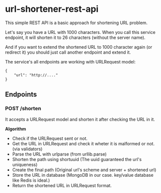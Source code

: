 # url-shortener-rest-api
This simple REST API is a basic approach for shortening URL problem. <br>

Let's say you have a URL with 1000 characters. When you call this service endpoint,
it will shorten it to 26 characters (without the server name). <br>

And if you want to extend the shortened URL to 1000 character again (or redirect it)
you should just call another endpoint and extend it.

The service's all endpoints are working with URLRequest model:

```
{
    "url": "http://...."
}
```

## Endpoints
### POST /shorten
It accepts a URLRequest model and shorten it after checking the URL in it.

**Algorithm**
- Check if the URLRequest sent or not.
- Get the URL in URLRequest and check it wheter it is malformed or not. (via validators)
- Parse the URL with urlparse (from urllib.parse)
- Shorten the path using shortuuid (The uuid guaranteed the url's uniqueness)
- Create the final path (Original url's scheme and server + shortened url)
- Store the URL in database (MongoDB in our case. key/value database like Redis is ideal.)
- Return the shortened URL in URLRequest format.



